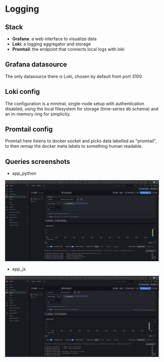 # Logging

## Stack

- **Grafana**: a web interface to visualize data
- **Loki**: a logging aggregator and storage
- **Promtail**: the endpoint that connects local logs with loki

## Grafana datasource

The only datasource there is Loki, chosen by default from port 3100.

## Loki config

The configuration is a minimal, single-node setup with authentication disabled, using the local filesystem for storage (time-series db schema) and an in-memory ring for simplicity.

## Promtail config

Promtail here listens to docker socket and picks data labelled as "promtail", to then remap the docker meta labels to something human readable.

## Queries screenshots

- app_python

![querying app_python](app_python_sc.png)

- app_js

![querying app_js](app_js_sc.png)
